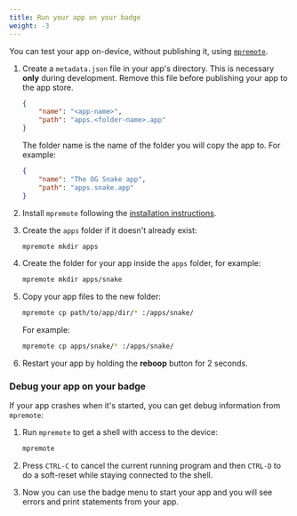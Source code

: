 ```yaml
---
title: Run your app on your badge
weight: -3
---
```


You can test your app on-device, without publishing it, using [`mpremote`](https://docs.micropython.org/en/latest/reference/mpremote.html).

1. Create a `metadata.json` file in your app's directory. This is necessary **only** during development. Remove this file before publishing your app to the app store.

    ```json
    {
        "name": "<app-name>",
        "path": "apps.<folder-name>.app"
    }
    ```

    The folder name is the name of the folder you will copy the app to. For example:

    ```json
    {
        "name": "The OG Snake app",
        "path": "apps.snake.app"
    }
    ```

1. Install `mpremote` following the [installation instructions](https://docs.micropython.org/en/latest/reference/mpremote.html).
1. Create the `apps` folder if it doesn't already exist:

    ```sh
    mpremote mkdir apps
    ```

1. Create the folder for your app inside the `apps` folder, for example:

    ```sh
    mpremote mkdir apps/snake
    ```

1. Copy your app files to the new folder:

    ```sh
    mpremote cp path/to/app/dir/* :/apps/snake/
    ```

    For example:

    ```sh
    mpremote cp apps/snake/* :/apps/snake/
    ```

1. Restart your app by holding the **reboop** button for 2 seconds.

### Debug your app on your badge

If your app crashes when it's started, you can get debug information from `mpremote`:

1. Run `mpremote` to get a shell with access to the device:

    ```sh
    mpremote
    ```

2. Press `CTRL-C` to cancel the current running program and then `CTRL-D` to do a soft-reset while staying connected to the shell.
3. Now you can use the badge menu to start your app and you will see errors and print statements from your app.